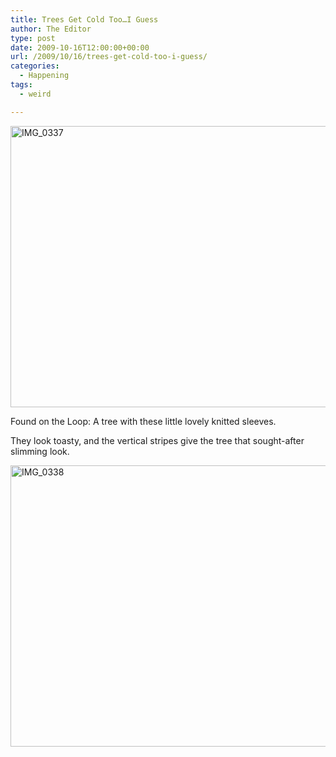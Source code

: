 ```yaml
---
title: Trees Get Cold Too…I Guess
author: The Editor
type: post
date: 2009-10-16T12:00:00+00:00
url: /2009/10/16/trees-get-cold-too-i-guess/
categories:
  - Happening
tags:
  - weird

---
```

[<img class="aligncenter size-full wp-image-2010" title="IMG_0337" src="http://punchingkitty.com/wp-content/uploads/2009/10/IMG_0337.JPG" alt="IMG_0337" width="600" height="450" srcset="http://media.punchingkitty.com/wordpress/2009/10/IMG_0337.JPG 600w, http://media.punchingkitty.com/wordpress/2009/10/IMG_0337-300x225.jpg 300w" sizes="(max-width: 600px) 100vw, 600px" />][1]

Found on the Loop: A tree with these little lovely knitted sleeves.

They look toasty, and the vertical stripes give the tree that sought-after slimming look.

[<img class="aligncenter size-full wp-image-2011" title="IMG_0338" src="http://punchingkitty.com/wp-content/uploads/2009/10/IMG_0338.JPG" alt="IMG_0338" width="600" height="450" srcset="http://media.punchingkitty.com/wordpress/2009/10/IMG_0338.JPG 600w, http://media.punchingkitty.com/wordpress/2009/10/IMG_0338-300x225.jpg 300w" sizes="(max-width: 600px) 100vw, 600px" />][2]

 [1]: http://punchingkitty.com/wp-content/uploads/2009/10/IMG_0337.JPG
 [2]: http://punchingkitty.com/wp-content/uploads/2009/10/IMG_0338.JPG